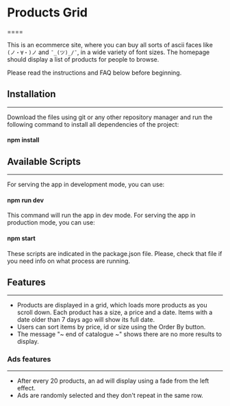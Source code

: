 # Products Grid
====

This is an ecommerce site, where you can buy all sorts of ascii faces like `(ノ・∀・)ノ` and `¯_(ツ)_/¯`, in a wide variety of font sizes. The homepage should display a list of products for people to browse.

Please read the instructions and FAQ below before beginning.

## Installation
----

Download the files using git or any other repository manager and run the following command to install all dependencies of the project:

#### npm install

## Available Scripts
----

For serving the app in development mode, you can use:

#### npm run dev

This command will run the app in dev mode.
For serving the app in production mode, you can use:

#### npm start

These scripts are indicated in the package.json file. 
Please, check that file if you need info on what process are running.


## Features
----

- Products are displayed in a grid, which loads more products as you scroll down. Each product has a size, a price and a date. Items with a date older than 7 days ago will show its full date.
- Users can sort items by price, id or size using the Order By button.
- The message "~ end of catalogue ~" shows there are no more results to display.

### Ads features
----

- After every 20 products, an ad will display using a fade from the left effect.
- Ads are randomly selected and they don't repeat in the same row.